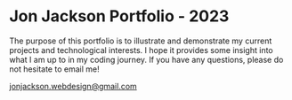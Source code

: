 # Jon Jackson Portfolio - 2023

The purpose of this portfolio is to illustrate and demonstrate my current projects and technological interests. I hope it provides some insight into what I am up to in my coding journey. If you have any questions, please do not hesitate to email me!

jonjackson.webdesign@gmail.com
